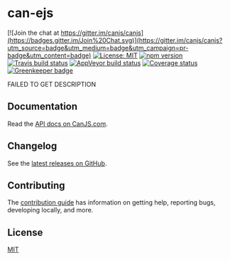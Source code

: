 # can-ejs

[![Join the chat at https://gitter.im/canjs/canjs](https://badges.gitter.im/Join%20Chat.svg)](https://gitter.im/canjs/canjs?utm_source=badge&utm_medium=badge&utm_campaign=pr-badge&utm_content=badge)
[![License: MIT](https://img.shields.io/badge/license-MIT-blue.svg)](https://github.com/canjs/can-ejs/blob/master/LICENSE.md)
[![npm version](https://badge.fury.io/js/can-ejs.svg)](https://www.npmjs.com/package/can-ejs)
[![Travis build status](https://travis-ci.org/canjs/can-ejs.svg?branch=master)](https://travis-ci.org/canjs/can-ejs)
[![AppVeyor build status](https://ci.appveyor.com/api/projects/status/github/canjs/can-ejs?branch=master&svg=true)](https://ci.appveyor.com/project/matthewp/can-ejs)
[![Coverage status](https://coveralls.io/repos/github/canjs/can-ejs/badge.svg?branch=master)](https://coveralls.io/github/canjs/can-ejs?branch=master)
[![Greenkeeper badge](https://badges.greenkeeper.io/canjs/can-ejs.svg)](https://greenkeeper.io/)

FAILED TO GET DESCRIPTION

## Documentation

Read the [API docs on CanJS.com](https://canjs.com/doc/can-ejs.html).

## Changelog

See the [latest releases on GitHub](https://github.com/canjs/can-ejs/releases).

## Contributing

The [contribution guide](https://github.com/canjs/can-ejs/blob/master/CONTRIBUTING.md) has information on getting help, reporting bugs, developing locally, and more.

## License

[MIT](https://github.com/canjs/can-ejs/blob/master/LICENSE.md)

